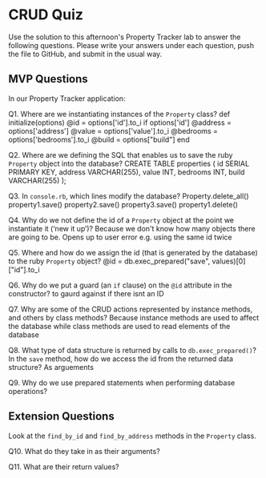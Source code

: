 # CRUD Quiz

Use the solution to this afternoon's Property Tracker lab to answer the following questions. Please write your answers under each question, push the file to GitHub, and submit in the usual way.

## MVP Questions

In our Property Tracker application:

Q1. Where are we instantiating instances of the `Property` class?
  def initialize(options)
    @id = options['id'].to_i if options['id']
    @address = options['address']
    @value = options['value'].to_i
    @bedrooms = options['bedrooms'].to_i
    @build = options["build"]
  end

Q2. Where are we defining the SQL that enables us to save the ruby `Property` object into the database?
CREATE TABLE properties (
  id SERIAL PRIMARY KEY,
  address VARCHAR(255),
  value INT,
  bedrooms INT,
  build VARCHAR(255)
);

Q3. In `console.rb`, which lines modify the database?
Property.delete_all()
property1.save()
property2.save()
property3.save()
property1.delete()


Q4. Why do we not define the id of a `Property` object at the point we instantiate it (‘new it up’)?
Because we don't know how many objects there are going to be.
Opens up to user error e.g. using the same id twice

Q5. Where and how do we assign the id (that is generated by the database) to the ruby `Property` object?
    @id = db.exec_prepared("save", values)[0]["id"].to_i

Q6. Why do we put a guard (an `if` clause) on the `@id` attribute in the constructor?
to gaurd against if there isnt an ID

Q7. Why are some of the CRUD actions represented by instance methods, and others by class methods?
Because instance methods are used to affect the database while class methods are used to read elements of the database

Q8. What type of data structure is returned by calls to `db.exec_prepared()`? In the `save` method, how do we access the id from the returned data structure?
As arguements


Q9. Why do we use prepared statements when performing database operations?



## Extension Questions

Look at the `find_by_id` and `find_by_address` methods in the `Property` class.

Q10. What do they take in as their arguments?

Q11. What are their return values?
